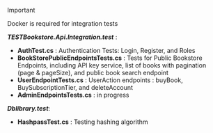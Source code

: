 > [!IMPORTANT]
> Docker is required for integration tests
> 
***TESTBookstore.Api.Integration.test*** : 
- **AuthTest.cs** : Authentication Tests: Login, Register, and Roles
- **BookStorePublicEndpointsTests.cs** : Tests for Public Bookstore Endpoints, including API key service, list of books with pagination   
  (page & pageSize), and public book search endpoint
- **UserEndpointTests.cs** : UserAction endpoints : buyBook, BuySubscriptionTier, and deleteAccount
- **AdminEndpointsTests.cs** : in progress 

***Dblibrary.test***:
- **HashpassTest.cs** : Testing hashing algorithm



